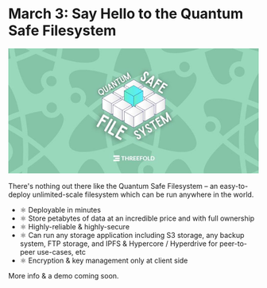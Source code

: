 # March 3: Say Hello to the Quantum Safe Filesystem

![](img/qsfshello.jpeg)

There's nothing out there like the Quantum Safe Filesystem – an easy-to-deploy unlimited-scale filesystem which can be run anywhere in the world.

- ⚛ Deployable in minutes
- ⚛ Store petabytes of data at an incredible price and with full ownership
- ⚛ Highly-reliable & highly-secure
- ⚛ Can run any storage application including S3 storage, any backup system, FTP storage, and IPFS & Hypercore / Hyperdrive for peer-to-peer use-cases, etc
- ⚛ Encryption & key management only at client side

More info & a demo coming soon.